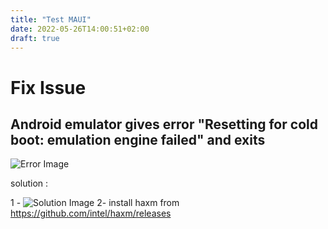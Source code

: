 ```yaml
---
title: "Test MAUI"
date: 2022-05-26T14:00:51+02:00
draft: true
---
```


 # Fix Issue 

## Android emulator gives error "Resetting for cold boot: emulation engine failed" and exits

![Error Image](/images/test-MAUI/error-1.png)

solution : 


1 - ![Solution Image](/images/test-MAUI/solution-1.png) 
2- install haxm from https://github.com/intel/haxm/releases

